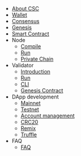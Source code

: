 - [About CSC](/en-us/introduction.md)
- [Wallet](/en-us/wallet.md)
- [Consensus](/en-us/consensus.md)
- [Genesis](/en-us/genesis.md)
- [Smart Contract](https://docs.soliditylang.org/en/latest/)
- Node
  - [Compile](/en-us/node_compile.md)
  - [Run](/en-us/node_run.md)
  - [Private Chain](/en-us/node_private_chain.md)
- Validator
  - [Introduction](/en-us/validator_intro.md)
  - [Run](/en-us/validator_guide.md)
  - [CLI](/en-us/validator_cli.md)
  - [Genesis Contract](/en-us/genesis_contract.md)
- DApp development
  - [Mainnet](/en-us/mainnet.md)
  - [Testnet](/en-us/testnet.md)
  - [Account management](/en-us/wallet_manage.md)
  - [CRC20](/en-us/crc20.md)
  - [Remix](/en-us/contract_remix.md)
  - [Truffle](/en-us/contract_truffle.md)
- FAQ
  - [FAQ](/en-us/faq.md)

